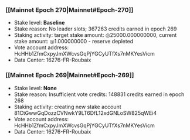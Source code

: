 ### [[Mainnet Epoch 270|Mainnet#Epoch-270]]
* Stake level: **Baseline**
* Stake reason: No leader slots; 367263 credits earned in epoch 269
* Staking activity: target stake amount: ◎25000.000000000, current stake amount: ◎1.000000000 - reserve depleted
* Vote account address: HcHHb1ZfmCxpyJmXWcvsGqPjYGCyUTfXs7nMKYesVicm
* Data Center: 16276-FR-Roubaix
### [[Mainnet Epoch 269|Mainnet#Epoch-269]]
* Stake level: **None**
* Stake reason: Insufficient vote credits: 148831 credits earned in epoch 268
* Staking activity: creating new stake account 81CtGwwGqDozzCVNwkY9LT6DfL12xdGNLoSW825qWEi4
* Vote account address: HcHHb1ZfmCxpyJmXWcvsGqPjYGCyUTfXs7nMKYesVicm
* Data Center: 16276-FR-Roubaix